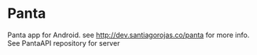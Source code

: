 Panta
=====

Panta app for Android. see http://dev.santiagorojas.co/panta for more info. See PantaAPI repository for server